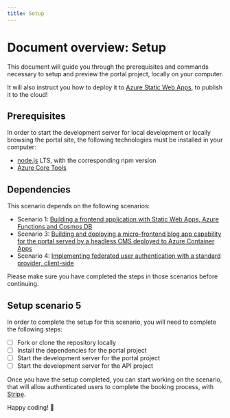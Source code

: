 ```yaml
---
title: Setup
---
```


# Document overview: Setup

This document will guide you through the prerequisites and commands necessary to setup and preview the portal project, locally on your computer.

It will also instruct you how to deploy it to [Azure Static Web Apps](https://learn.microsoft.com/azure/static-web-apps/overview), to publish it to the cloud!

## Prerequisites

In order to start the development server for local development or locally browsing the portal site, the following technologies must be installed in your computer:

- [node.js](https://nodejs.org/en/) LTS, with the corresponding npm version
- [Azure Core Tools](https://learn.microsoft.com/azure/azure-functions/functions-run-local)

## Dependencies

This scenario depends on the following scenarios:

- Scenario 1:  [Building a frontend application with Static Web Apps, Azure Functions and Cosmos DB](../scenario-1/0-intro.md)
- Scenario 3: [Building and deploying a micro-frontend blog app capability for the portal served by a headless CMS deployed to Azure Container Apps](../scenario-3/0-intro.md)
- Scenario 4: [Implementing federated user authentication with a standard provider, client-side](../scenario-5/0-intro.md)

Please make sure you have completed the steps in those scenarios before continuing.

## Setup scenario 5

In order to complete the setup for this scenario, you will need to complete the following steps:

- [ ] Fork or clone the repository locally
- [ ] Install the dependencies for the portal project
- [ ] Start the development server for the portal project
- [ ] Start the development server for the API project

Once you have the setup completed, you can start working on the scenario, that will allow authenticated users to complete the booking process, with [Stripe](https://stripe.com/).


Happy coding! 🚀